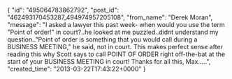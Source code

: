  {
   "id": "495064783862792",
   "post_id": "462493170453287_494974957205108",
   "from_name": "Derek Moran",
   "message": "I asked a lawyer this past week- when would you use the term \"Point of order!\" in court?..he looked at me puzzled..didnt understand my question..\"Point of order is something that you would call during a BUSINESS MEETING,\" he said, not in court. This makes perfect sense after reading this why Scott says to call POINT OF ORDER right off-the-bat at the start of your BUSINESS MEETING in court! Thanks for all this, Max.....",
   "created_time": "2013-03-22T17:43:22+0000"
 }
